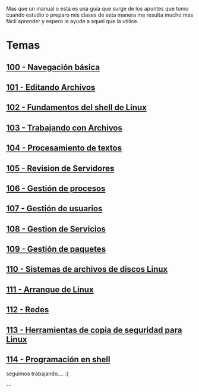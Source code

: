 Mas que un manual o esta es una guia que surge de los apuntes que tomo cuando estudio o preparo mis clases de esta manera me resulta mucho mas fácil aprender y espero le ayude a aquel que la utilice.

# Temas

## [100 - Navegación básica](content/100-navigation-basics/index.md)
## [101 - Editando Archivos](content/101-editing-files/index.md)
## [102 - Fundamentos del shell de Linux](content/102-shell-basics/index.md)

## [103 - Trabajando con Archivos](content/103-working-with-files/index.md)

## [104 - Procesamiento de textos ](content/104-text-processing/index.md)

## [105 - Revision de Servidores](content/105-server-review/index.md)

## [106 - Gestión de procesos](content/106-process-management/index.md)

## [107 - Gestión de usuarios](content/107-user-management/index.md)

## [108 - Gestion de Servicios](content/108-service-management/index.md)

## [109 - Gestión de paquetes](content/109-package-management/index.md)

## [110 - Sistemas de archivos de discos Linux](content/110-disks-filesystems/index.md)

## [111 - Arranque de Linux](content/111-booting-linux/index.md)

## [112 - Redes](content/112-networking/index.md)

## [113 - Herramientas de copia de seguridad para Linux](content/113-backup-tools.md)

## [114 - Programación en shell](content/114-shell-programming/index.md)


seguimos trabajando.... :)

--